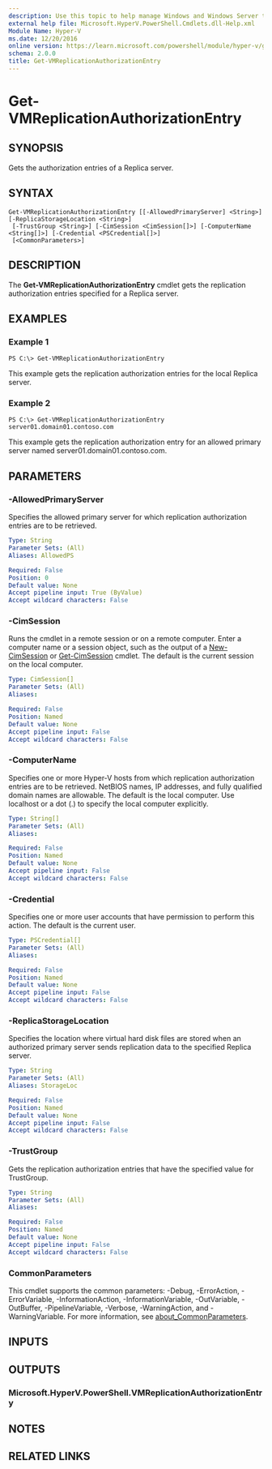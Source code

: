 ```yaml
---
description: Use this topic to help manage Windows and Windows Server technologies with Windows PowerShell.
external help file: Microsoft.HyperV.PowerShell.Cmdlets.dll-Help.xml
Module Name: Hyper-V
ms.date: 12/20/2016
online version: https://learn.microsoft.com/powershell/module/hyper-v/get-vmreplicationauthorizationentry?view=windowsserver2022-ps&wt.mc_id=ps-gethelp
schema: 2.0.0
title: Get-VMReplicationAuthorizationEntry
---
```


# Get-VMReplicationAuthorizationEntry

## SYNOPSIS
Gets the authorization entries of a Replica server.

## SYNTAX

```
Get-VMReplicationAuthorizationEntry [[-AllowedPrimaryServer] <String>] [-ReplicaStorageLocation <String>]
 [-TrustGroup <String>] [-CimSession <CimSession[]>] [-ComputerName <String[]>] [-Credential <PSCredential[]>]
 [<CommonParameters>]
```

## DESCRIPTION
The **Get-VMReplicationAuthorizationEntry** cmdlet gets the replication authorization entries specified for a Replica server.

## EXAMPLES

### Example 1
```
PS C:\> Get-VMReplicationAuthorizationEntry
```

This example gets the replication authorization entries  for the local Replica server.

### Example 2
```
PS C:\> Get-VMReplicationAuthorizationEntry server01.domain01.contoso.com
```

This example gets the replication authorization entry for an allowed primary server named server01.domain01.contoso.com.

## PARAMETERS

### -AllowedPrimaryServer
Specifies the allowed primary server for which replication authorization entries are to be retrieved.

```yaml
Type: String
Parameter Sets: (All)
Aliases: AllowedPS

Required: False
Position: 0
Default value: None
Accept pipeline input: True (ByValue)
Accept wildcard characters: False
```

### -CimSession
Runs the cmdlet in a remote session or on a remote computer.
Enter a computer name or a session object, such as the output of a [New-CimSession](https://go.microsoft.com/fwlink/p/?LinkId=227967) or [Get-CimSession](https://go.microsoft.com/fwlink/p/?LinkId=227966) cmdlet.
The default is the current session on the local computer.

```yaml
Type: CimSession[]
Parameter Sets: (All)
Aliases: 

Required: False
Position: Named
Default value: None
Accept pipeline input: False
Accept wildcard characters: False
```

### -ComputerName
Specifies one or more Hyper-V hosts from which replication authorization entries are to be retrieved.
NetBIOS names, IP addresses, and fully qualified domain names are allowable.
The default is the local computer.
Use localhost or a dot (.) to specify the local computer explicitly.

```yaml
Type: String[]
Parameter Sets: (All)
Aliases: 

Required: False
Position: Named
Default value: None
Accept pipeline input: False
Accept wildcard characters: False
```

### -Credential
Specifies one or more user accounts that have permission to perform this action.
The default is the current user.

```yaml
Type: PSCredential[]
Parameter Sets: (All)
Aliases: 

Required: False
Position: Named
Default value: None
Accept pipeline input: False
Accept wildcard characters: False
```

### -ReplicaStorageLocation
Specifies the location where virtual hard disk files are stored when an authorized primary server sends replication data to the specified Replica server.

```yaml
Type: String
Parameter Sets: (All)
Aliases: StorageLoc

Required: False
Position: Named
Default value: None
Accept pipeline input: False
Accept wildcard characters: False
```

### -TrustGroup
Gets the replication authorization entries that have the specified value for TrustGroup.

```yaml
Type: String
Parameter Sets: (All)
Aliases: 

Required: False
Position: Named
Default value: None
Accept pipeline input: False
Accept wildcard characters: False
```

### CommonParameters
This cmdlet supports the common parameters: -Debug, -ErrorAction, -ErrorVariable, -InformationAction, -InformationVariable, -OutVariable, -OutBuffer, -PipelineVariable, -Verbose, -WarningAction, and -WarningVariable. For more information, see [about_CommonParameters](https://go.microsoft.com/fwlink/?LinkID=113216).

## INPUTS

## OUTPUTS

### Microsoft.HyperV.PowerShell.VMReplicationAuthorizationEntry

## NOTES

## RELATED LINKS

